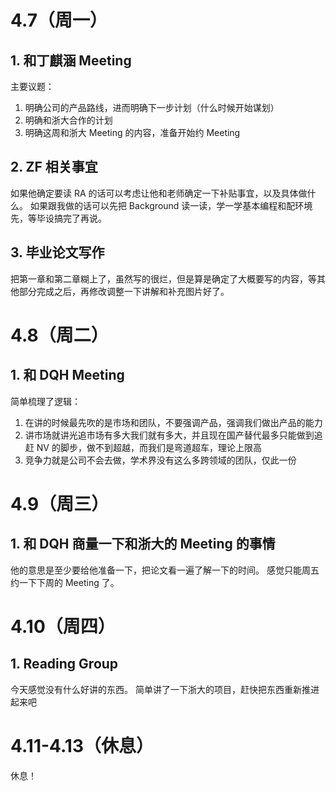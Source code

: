 # 4.7（周一）
## 1. 和丁麒涵 Meeting
主要议题：
1. 明确公司的产品路线，进而明确下一步计划（什么时候开始谋划）
2. 明确和浙大合作的计划
3. 明确这周和浙大 Meeting 的内容，准备开始约 Meeting
## 2. ZF 相关事宜
如果他确定要读 RA 的话可以考虑让他和老师确定一下补贴事宜，以及具体做什么。
如果跟我做的话可以先把 Background 读一读，学一学基本编程和配环境先，等毕设搞完了再说。

## 3. 毕业论文写作
把第一章和第二章糊上了，虽然写的很烂，但是算是确定了大概要写的内容，等其他部分完成之后，再修改调整一下讲解和补充图片好了。

# 4.8（周二）
## 1. 和 DQH Meeting
简单梳理了逻辑：
1. 在讲的时候最先吹的是市场和团队，不要强调产品，强调我们做出产品的能力
2. 讲市场就讲光追市场有多大我们就有多大，并且现在国产替代最多只能做到追赶 NV 的脚步，做不到超越，而我们是弯道超车，理论上限高
3. 竞争力就是公司不会去做，学术界没有这么多跨领域的团队，仅此一份

# 4.9（周三）
## 1. 和 DQH 商量一下和浙大的 Meeting 的事情
他的意思是至少要给他准备一下，把论文看一遍了解一下的时间。
感觉只能周五约一下下周的 Meeting 了。
# 4.10（周四）
## 1. Reading Group
今天感觉没有什么好讲的东西。
简单讲了一下浙大的项目，赶快把东西重新推进起来吧
# 4.11-4.13（休息）
休息！